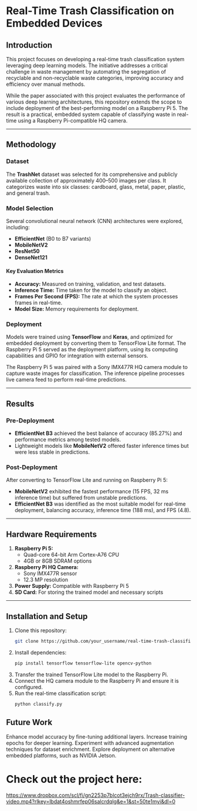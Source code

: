 # Real-Time Trash Classification on Embedded Devices

## Introduction
This project focuses on developing a real-time trash classification system leveraging deep learning models. The initiative addresses a critical challenge in waste management by automating the segregation of recyclable and non-recyclable waste categories, improving accuracy and efficiency over manual methods.

While the paper associated with this project evaluates the performance of various deep learning architectures, this repository extends the scope to include deployment of the best-performing model on a Raspberry Pi 5. The result is a practical, embedded system capable of classifying waste in real-time using a Raspberry Pi-compatible HQ camera.

---

## Methodology

### Dataset
The **TrashNet** dataset was selected for its comprehensive and publicly available collection of approximately 400–500 images per class. It categorizes waste into six classes: cardboard, glass, metal, paper, plastic, and general trash.

### Model Selection
Several convolutional neural network (CNN) architectures were explored, including:
- **EfficientNet** (B0 to B7 variants)
- **MobileNetV2**
- **ResNet50**
- **DenseNet121**

#### Key Evaluation Metrics
- **Accuracy:** Measured on training, validation, and test datasets.
- **Inference Time:** Time taken for the model to classify an object.
- **Frames Per Second (FPS):** The rate at which the system processes frames in real-time.
- **Model Size:** Memory requirements for deployment.

### Deployment
Models were trained using **TensorFlow** and **Keras**, and optimized for embedded deployment by converting them to TensorFlow Lite format. The Raspberry Pi 5 served as the deployment platform, using its computing capabilities and GPIO for integration with external sensors.

The Raspberry Pi 5 was paired with a Sony IMX477R HQ camera module to capture waste images for classification. The inference pipeline processes live camera feed to perform real-time predictions.

---

## Results

### Pre-Deployment
- **EfficientNet B3** achieved the best balance of accuracy (85.27%) and performance metrics among tested models.
- Lightweight models like **MobileNetV2** offered faster inference times but were less stable in predictions.

### Post-Deployment
After converting to TensorFlow Lite and running on Raspberry Pi 5:
- **MobileNetV2** exhibited the fastest performance (15 FPS, 32 ms inference time) but suffered from unstable predictions.
- **EfficientNet B3** was identified as the most suitable model for real-time deployment, balancing accuracy, inference time (188 ms), and FPS (4.8).

---

## Hardware Requirements
1. **Raspberry Pi 5:**
   - Quad-core 64-bit Arm Cortex-A76 CPU
   - 4GB or 8GB SDRAM options
2. **Raspberry Pi HQ Camera:**
   - Sony IMX477R sensor
   - 12.3 MP resolution
3. **Power Supply:** Compatible with Raspberry Pi 5
4. **SD Card:** For storing the trained model and necessary scripts

---

## Installation and Setup

1. Clone this repository:
   ```bash
   git clone https://github.com/your_username/real-time-trash-classification.git
2. Install dependencies:
   ```bash
   pip install tensorflow tensorflow-lite opencv-python
3. Transfer the trained TensorFlow Lite model to the Raspberry Pi.
4. Connect the HQ camera module to the Raspberry Pi and ensure it is configured.
5. Run the real-time classification script:
   ```bash
   python classify.py

## Future Work
Enhance model accuracy by fine-tuning additional layers.
Increase training epochs for deeper learning.
Experiment with advanced augmentation techniques for dataset enrichment.
Explore deployment on alternative embedded platforms, such as NVIDIA Jetson.


# Check out the project here:
https://www.dropbox.com/scl/fi/gn2253p7blcot3ejch9rx/Trash-classifier-video.mp4?rlkey=lbdat4oshmrfep06salcrdqlg&e=1&st=50te1myi&dl=0
